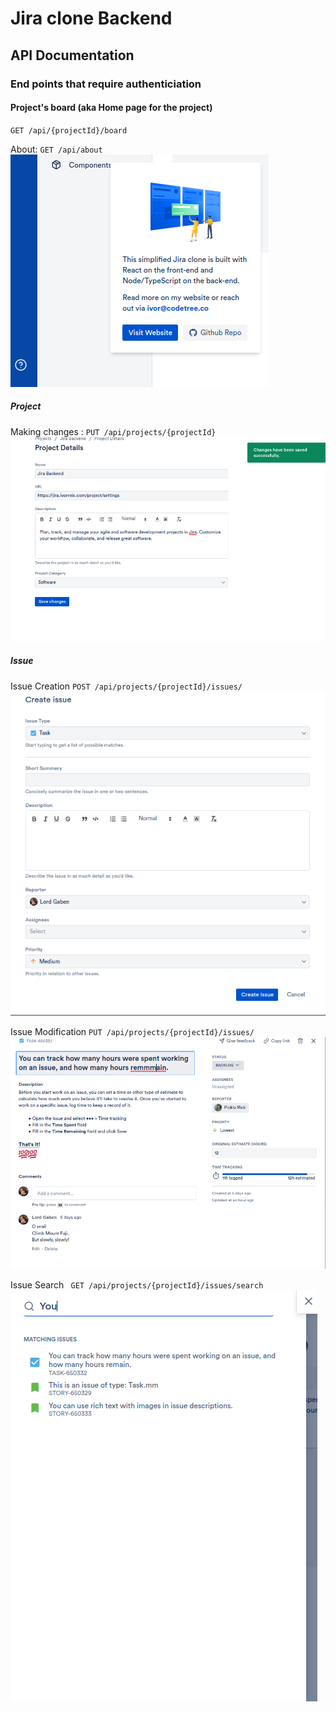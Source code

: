 # Jira clone Backend 
## API Documentation
### End points that require authenticiation
#### Project's board (aka Home page for the project)
`GET /api/{projectId}/board`

About: 
 `GET /api/about`
![Api info](./screenDocs/about.png)
##### Project 
Making changes : 
`PUT /api/projects/{projectId}`
![Modifying project](./screenDocs/ProjectUpdate.png)
##### Issue
Issue Creation
 `POST /api/projects/{projectId}/issues/`
![Create new Issue](./screenDocs/IssueCreation.png)

Issue Modification
 `PUT /api/projects/{projectId}/issues/`
![Modify Issue](./screenDocs/IssueModification.png)

Issue Search
` GET /api/projects/{projectId}/issues/search`
![Search an Issue](./screenDocs/IssueSearch.png)


